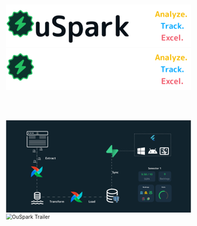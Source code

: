<p align="center">
<img src="https://raw.githubusercontent.com/Mohammed-Khubaib/OuSpark/main/notifications/OuSparkLightMode.png#gh-light-mode-only">
<img src="https://raw.githubusercontent.com/Mohammed-Khubaib/OuSpark/main/notifications/OuSparkDarkMode.png#gh-dark-mode-only">
</p>
</br>
</br>
</br>


![OuSpark Trailer](https://github.com/Mohammed-Khubaib/OuSpark/blob/main/videos/OuSpark%20ETL.gif)
![OuSpark Trailer](https://github.com/Mohammed-Khubaib/OuSpark/blob/main/videos/OuSpark%20Trailer.gif)
